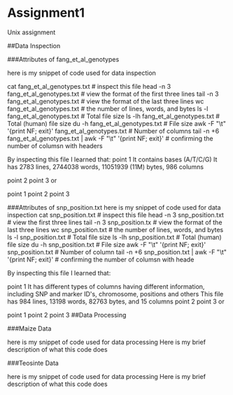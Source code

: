 # Assignment1
Unix assignment


##Data Inspection

###Attributes of fang_et_al_genotypes

here is my snippet of code used for data inspection


cat fang_et_al_genotypes.txt        # inspect this file
head -n 3 fang_et_al_genotypes.txt  # view the format of the first three lines
tail -n 3 fang_et_al_genotypes.txt  # view the format of the last three lines
wc fang_et_al_genotypes.txt         # the number of lines, words, and bytes
ls -l fang_et_al_genotypes.txt      # Total file size
ls -lh fang_et_al_genotypes.txt     # Total (human) file size
du -h fang_et_al_genotypes.txt      # File size
awk -F "\t" '{print NF; exit}' fang_et_al_genotypes.txt   # Number of columns
tail -n +6 fang_et_al_genotypes.txt  | awk -F "\t" '{print NF; exit}' # confirming the number of columsn with headers



By inspecting this file I learned that:
point 1
It contains bases (A/T/C/G)
It has 2783 lines, 2744038 words, 11051939 (11M) bytes, 986 columns

point 2
point 3
or

point 1
point 2
point 3

###Attributes of snp_position.txt
here is my snippet of code used for data inspection
cat snp_position.txt        # inspect this file
head -n 3 snp_position.txt  # view the first three lines
tail -n 3 snp_position.tx   # view the format of the last three lines
wc snp_position.txt         # the number of lines, words, and bytes
ls -l snp_position.txt     # Total file size
ls -lh snp_position.txt     # Total (human) file size
du -h snp_position.txt      # File size
awk -F "\t" '{print NF; exit}' snp_position.txt   # Number of column
tail -n +6 snp_position.txt  | awk -F "\t" '{print NF; exit}' # confirming the number of columsn with heade


By inspecting this file I learned that:

point 1
It has different types of columns having different information, including SNP and marker ID's, chromosome, positions and others
This file has 984 lines, 13198 words, 82763 bytes, and 15 columns
point 2
point 3
or

point 1
point 2
point 3
##Data Processing

###Maize Data

here is my snippet of code used for data processing
Here is my brief description of what this code does

###Teosinte Data

here is my snippet of code used for data processing
Here is my brief description of what this code does
